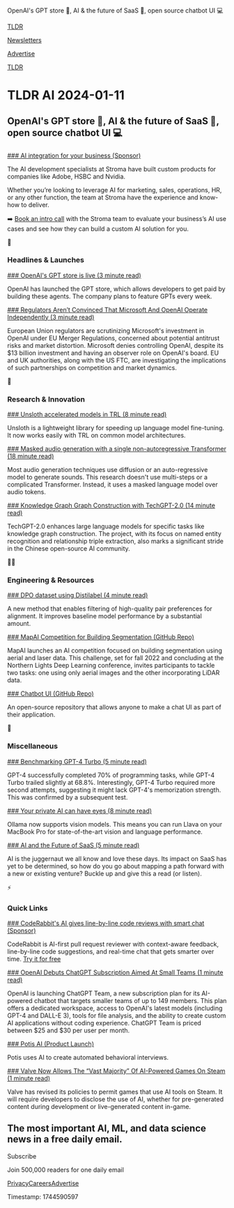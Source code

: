 OpenAI's GPT store 🤖, AI & the future of SaaS 💼, open source chatbot UI 💻

[TLDR](/)

[Newsletters](/newsletters)

[Advertise](https://advertise.tldr.tech/)

[TLDR](/)

# TLDR AI 2024-01-11

## OpenAI's GPT store 🤖, AI & the future of SaaS 💼, open source chatbot UI 💻

### 

[### AI integration for your business (Sponsor)](https://cybe.short.gy/stroma?utm_source=tldrai)

The AI development specialists at Stroma have built custom products for companies like Adobe, HSBC and Nvidia.

Whether you’re looking to leverage AI for marketing, sales, operations, HR, or any other function, the team at Stroma have the experience and know-how to deliver.

➡️ [Book an intro call](https://cybe.short.gy/contact) with the Stroma team to evaluate your business’s AI use cases and see how they can build a custom AI solution for you.

🚀

### Headlines & Launches

[### OpenAI's GPT store is live (3 minute read)](https://openai.com/blog/introducing-the-gpt-store?utm_source=tldrai)

OpenAI has launched the GPT store, which allows developers to get paid by building these agents. The company plans to feature GPTs every week.

[### Regulators Aren’t Convinced That Microsoft And OpenAI Operate Independently (3 minute read)](https://arstechnica.com/tech-policy/2024/01/regulators-arent-convinced-that-microsoft-and-openai-operate-independently/?utm_source=tldrai)

European Union regulators are scrutinizing Microsoft's investment in OpenAI under EU Merger Regulations, concerned about potential antitrust risks and market distortion. Microsoft denies controlling OpenAI, despite its $13 billion investment and having an observer role on OpenAI's board. EU and UK authorities, along with the US FTC, are investigating the implications of such partnerships on competition and market dynamics.

🧠

### Research & Innovation

[### Unsloth accelerated models in TRL (8 minute read)](https://huggingface.co/blog/unsloth-trl?utm_source=tldrai)

Unsloth is a lightweight library for speeding up language model fine-tuning. It now works easily with TRL on common model architectures.

[### Masked audio generation with a single non-autoregressive Transformer (18 minute read)](https://pages.cs.huji.ac.il/adiyoss-lab/MAGNeT/?utm_source=tldrai)

Most audio generation techniques use diffusion or an auto-regressive model to generate sounds. This research doesn't use multi-steps or a complicated Transformer. Instead, it uses a masked language model over audio tokens.

[### Knowledge Graph Graph Construction with TechGPT-2.0 (14 minute read)](https://arxiv.org/abs/2401.04507v1?utm_source=tldrai)

TechGPT-2.0 enhances large language models for specific tasks like knowledge graph construction. The project, with its focus on named entity recognition and relationship triple extraction, also marks a significant stride in the Chinese open-source AI community.

👨‍💻

### Engineering & Resources

[### DPO dataset using Distilabel (4 minute read)](https://huggingface.co/datasets/argilla/distilabel-intel-orca-dpo-pairs?utm_source=tldrai)

A new method that enables filtering of high-quality pair preferences for alignment. It improves baseline model performance by a substantial amount.

[### MapAI Competition for Building Segmentation (GitHub Repo)](https://github.com/sjyhne/mapai-competition?utm_source=tldrai)

MapAI launches an AI competition focused on building segmentation using aerial and laser data. This challenge, set for fall 2022 and concluding at the Northern Lights Deep Learning conference, invites participants to tackle two tasks: one using only aerial images and the other incorporating LiDAR data.

[### Chatbot UI (GitHub Repo)](https://github.com/mckaywrigley/chatbot-ui?utm_source=tldrai)

An open-source repository that allows anyone to make a chat UI as part of their application.

🎁

### Miscellaneous

[### Benchmarking GPT-4 Turbo (5 minute read)](https://blog.mentat.ai/benchmarking-gpt-4-turbo-a-cautionary-tale?utm_source=tldrai)

GPT-4 successfully completed 70% of programming tasks, while GPT-4 Turbo trailed slightly at 68.8%. Interestingly, GPT-4 Turbo required more second attempts, suggesting it might lack GPT-4's memorization strength. This was confirmed by a subsequent test.

[### Your private AI can have eyes (8 minute read)](https://benyoung.blog/your-private-ai-can-have-eyes-ollama-with-the-llava-model/?utm_source=tldrai)

Ollama now supports vision models. This means you can run Llava on your MacBook Pro for state-of-the-art vision and language performance.

[### AI and the Future of SaaS (5 minute read)](https://thebootstrappedfounder.com/ai-and-the-future-of-saas/?utm_source=tldrai)

AI is the juggernaut we all know and love these days. Its impact on SaaS has yet to be determined, so how do you go about mapping a path forward with a new or existing venture? Buckle up and give this a read (or listen).

⚡️

### Quick Links

[### CodeRabbit's AI gives line-by-line code reviews with smart chat (Sponsor)](https://coderabbit.ai/?utm_source=newsletter&amp;utm_medium=TLDRAI)

CodeRabbit is AI-first pull request reviewer with context-aware feedback, line-by-line code suggestions, and real-time chat that gets smarter over time. [Try it for free](https://coderabbit.ai/?utm_source=newsletter&utm_medium=TLDRAI)

[### OpenAI Debuts ChatGPT Subscription Aimed At Small Teams (1 minute read)](https://techcrunch.com/2024/01/10/openai-launches-chatgpt-subscription-aimed-at-small-teams/?utm_source=tldrai)

OpenAI is launching ChatGPT Team, a new subscription plan for its AI-powered chatbot that targets smaller teams of up to 149 members. This plan offers a dedicated workspace, access to OpenAI's latest models (including GPT-4 and DALL-E 3), tools for file analysis, and the ability to create custom AI applications without coding experience. ChatGPT Team is priced between $25 and $30 per user per month.

[### Potis AI (Product Launch)](https://www.producthunt.com/posts/potis-ai?utm_source=tldrai)

Potis uses AI to create automated behavioral interviews.

[### Valve Now Allows The “Vast Majority” Of AI-Powered Games On Steam (1 minute read)](https://arstechnica.com/gaming/2024/01/valve-most-games-made-with-ai-tools-are-now-welcome-on-steam/?utm_source=tldrai)

Valve has revised its policies to permit games that use AI tools on Steam. It will require developers to disclose the use of AI, whether for pre-generated content during development or live-generated content in-game.

## The most important AI, ML, and data science news in a free daily email.

Subscribe

Join 500,000 readers for one daily email

[Privacy](/privacy)[Careers](https://jobs.ashbyhq.com/tldr.tech)[Advertise](/ai/advertise)

Timestamp: 1744590597